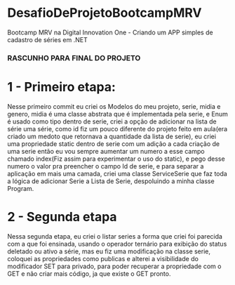 # DesafioDeProjetoBootcampMRV
Bootcamp MRV na Digital Innovation One -  Criando um APP simples de cadastro de séries em .NET

### RASCUNHO PARA FINAL DO PROJETO

# 1 - Primeiro etapa:

Nesse primeiro commit eu criei os Modelos do meu projeto, serie, midia e genero, midia é uma classe abstrata que é implementada pela serie, e Enum é usado como tipo dentro de serie, criei a opção de adicionar na lista de série uma série, como id fiz um pouco diferente do projeto feito em aula(era criado um medoto que retornava a quantidade da lista de serie), eu criei uma propriedade static dentro de serie com um adição a cada criação de uma serie então eu vou sempre aumentar um numero a esse campo chamado index(Fiz assim para experimentar o uso do static), e pego desse numero o valor pra preencher o campo Id de serie, e para separar a aplicação em mais uma camada, criei uma classe ServiceSerie que faz toda a lógica de adicionar Serie a Lista de Serie, despoluindo a minha classe Program.

# 2 - Segunda etapa 

Nessa segunda etapa, eu criei o listar series a forma que criei foi parecida com a que foi ensinada, usando o operador ternário para exibição do status deletado ou ativo a série, mas eu fiz uma modificação na classe serie, coloquei as propriedades como publicas e alterei a visibilidade do modificador SET para privado, para poder recuperar a propriedade com o GET e não criar mais código, ja que existe o GET pronto.
